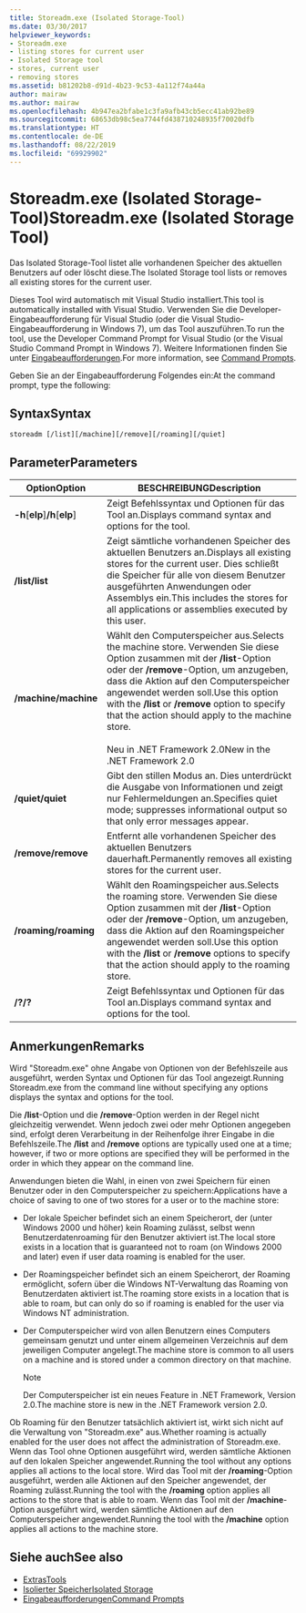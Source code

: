 ```yaml
---
title: Storeadm.exe (Isolated Storage-Tool)
ms.date: 03/30/2017
helpviewer_keywords:
- Storeadm.exe
- listing stores for current user
- Isolated Storage tool
- stores, current user
- removing stores
ms.assetid: b81202b8-d91d-4b23-9c53-4a112f74a44a
author: mairaw
ms.author: mairaw
ms.openlocfilehash: 4b947ea2bfabe1c3fa9afb43cb5ecc41ab92be89
ms.sourcegitcommit: 68653db98c5ea7744fd438710248935f70020dfb
ms.translationtype: HT
ms.contentlocale: de-DE
ms.lasthandoff: 08/22/2019
ms.locfileid: "69929902"
---
```

# <a name="storeadmexe-isolated-storage-tool"></a><span data-ttu-id="fe256-102">Storeadm.exe (Isolated Storage-Tool)</span><span class="sxs-lookup"><span data-stu-id="fe256-102">Storeadm.exe (Isolated Storage Tool)</span></span>
<span data-ttu-id="fe256-103">Das Isolated Storage-Tool listet alle vorhandenen Speicher des aktuellen Benutzers auf oder löscht diese.</span><span class="sxs-lookup"><span data-stu-id="fe256-103">The Isolated Storage tool lists or removes all existing stores for the current user.</span></span>  
  
 <span data-ttu-id="fe256-104">Dieses Tool wird automatisch mit Visual Studio installiert.</span><span class="sxs-lookup"><span data-stu-id="fe256-104">This tool is automatically installed with Visual Studio.</span></span> <span data-ttu-id="fe256-105">Verwenden Sie die Developer-Eingabeaufforderung für Visual Studio (oder die Visual Studio-Eingabeaufforderung in Windows 7), um das Tool auszuführen.</span><span class="sxs-lookup"><span data-stu-id="fe256-105">To run the tool, use the Developer Command Prompt for Visual Studio (or the Visual Studio Command Prompt in Windows 7).</span></span> <span data-ttu-id="fe256-106">Weitere Informationen finden Sie unter [Eingabeaufforderungen](../../../docs/framework/tools/developer-command-prompt-for-vs.md).</span><span class="sxs-lookup"><span data-stu-id="fe256-106">For more information, see [Command Prompts](../../../docs/framework/tools/developer-command-prompt-for-vs.md).</span></span>  
  
 <span data-ttu-id="fe256-107">Geben Sie an der Eingabeaufforderung Folgendes ein:</span><span class="sxs-lookup"><span data-stu-id="fe256-107">At the command prompt, type the following:</span></span>  
  
## <a name="syntax"></a><span data-ttu-id="fe256-108">Syntax</span><span class="sxs-lookup"><span data-stu-id="fe256-108">Syntax</span></span>  
  
```  
storeadm [/list][/machine][/remove][/roaming][/quiet]  
```  
  
## <a name="parameters"></a><span data-ttu-id="fe256-109">Parameter</span><span class="sxs-lookup"><span data-stu-id="fe256-109">Parameters</span></span>  
  
|<span data-ttu-id="fe256-110">Option</span><span class="sxs-lookup"><span data-stu-id="fe256-110">Option</span></span>|<span data-ttu-id="fe256-111">BESCHREIBUNG</span><span class="sxs-lookup"><span data-stu-id="fe256-111">Description</span></span>|  
|------------|-----------------|  
|<span data-ttu-id="fe256-112">**-h**[**elp**]</span><span class="sxs-lookup"><span data-stu-id="fe256-112">**/h**[**elp**]</span></span>|<span data-ttu-id="fe256-113">Zeigt Befehlssyntax und Optionen für das Tool an.</span><span class="sxs-lookup"><span data-stu-id="fe256-113">Displays command syntax and options for the tool.</span></span>|  
|<span data-ttu-id="fe256-114">**/list**</span><span class="sxs-lookup"><span data-stu-id="fe256-114">**/list**</span></span>|<span data-ttu-id="fe256-115">Zeigt sämtliche vorhandenen Speicher des aktuellen Benutzers an.</span><span class="sxs-lookup"><span data-stu-id="fe256-115">Displays all existing stores for the current user.</span></span> <span data-ttu-id="fe256-116">Dies schließt die Speicher für alle von diesem Benutzer ausgeführten Anwendungen oder Assemblys ein.</span><span class="sxs-lookup"><span data-stu-id="fe256-116">This includes the stores for all applications or assemblies executed by this user.</span></span>|  
|<span data-ttu-id="fe256-117">**/machine**</span><span class="sxs-lookup"><span data-stu-id="fe256-117">**/machine**</span></span>|<span data-ttu-id="fe256-118">Wählt den Computerspeicher aus.</span><span class="sxs-lookup"><span data-stu-id="fe256-118">Selects the machine store.</span></span> <span data-ttu-id="fe256-119">Verwenden Sie diese Option zusammen mit der **/list**-Option oder der **/remove**-Option, um anzugeben, dass die Aktion auf den Computerspeicher angewendet werden soll.</span><span class="sxs-lookup"><span data-stu-id="fe256-119">Use this option with the **/list** or **/remove** option to specify that the action should apply to the machine store.</span></span><br /><br /> <span data-ttu-id="fe256-120">Neu in .NET Framework 2.0</span><span class="sxs-lookup"><span data-stu-id="fe256-120">New in the .NET Framework 2.0</span></span>|  
|<span data-ttu-id="fe256-121">**/quiet**</span><span class="sxs-lookup"><span data-stu-id="fe256-121">**/quiet**</span></span>|<span data-ttu-id="fe256-122">Gibt den stillen Modus an. Dies unterdrückt die Ausgabe von Informationen und zeigt nur Fehlermeldungen an.</span><span class="sxs-lookup"><span data-stu-id="fe256-122">Specifies quiet mode; suppresses informational output so that only error messages appear.</span></span>|  
|<span data-ttu-id="fe256-123">**/remove**</span><span class="sxs-lookup"><span data-stu-id="fe256-123">**/remove**</span></span>|<span data-ttu-id="fe256-124">Entfernt alle vorhandenen Speicher des aktuellen Benutzers dauerhaft.</span><span class="sxs-lookup"><span data-stu-id="fe256-124">Permanently removes all existing stores for the current user.</span></span>|  
|<span data-ttu-id="fe256-125">**/roaming**</span><span class="sxs-lookup"><span data-stu-id="fe256-125">**/roaming**</span></span>|<span data-ttu-id="fe256-126">Wählt den Roamingspeicher aus.</span><span class="sxs-lookup"><span data-stu-id="fe256-126">Selects the roaming store.</span></span> <span data-ttu-id="fe256-127">Verwenden Sie diese Option zusammen mit der **/list**-Option oder der **/remove**-Option, um anzugeben, dass die Aktion auf den Roamingspeicher angewendet werden soll.</span><span class="sxs-lookup"><span data-stu-id="fe256-127">Use this option with the **/list** or **/remove** options to specify that the action should apply to the roaming store.</span></span>|  
|<span data-ttu-id="fe256-128">**/?**</span><span class="sxs-lookup"><span data-stu-id="fe256-128">**/?**</span></span>|<span data-ttu-id="fe256-129">Zeigt Befehlssyntax und Optionen für das Tool an.</span><span class="sxs-lookup"><span data-stu-id="fe256-129">Displays command syntax and options for the tool.</span></span>|  
  
## <a name="remarks"></a><span data-ttu-id="fe256-130">Anmerkungen</span><span class="sxs-lookup"><span data-stu-id="fe256-130">Remarks</span></span>  
 <span data-ttu-id="fe256-131">Wird "Storeadm.exe" ohne Angabe von Optionen von der Befehlszeile aus ausgeführt, werden Syntax und Optionen für das Tool angezeigt.</span><span class="sxs-lookup"><span data-stu-id="fe256-131">Running Storeadm.exe from the command line without specifying any options displays the syntax and options for the tool.</span></span>  
  
 <span data-ttu-id="fe256-132">Die **/list**-Option und die **/remove**-Option werden in der Regel nicht gleichzeitig verwendet. Wenn jedoch zwei oder mehr Optionen angegeben sind, erfolgt deren Verarbeitung in der Reihenfolge ihrer Eingabe in die Befehlszeile.</span><span class="sxs-lookup"><span data-stu-id="fe256-132">The **/list** and **/remove** options are typically used one at a time; however, if two or more options are specified they will be performed in the order in which they appear on the command line.</span></span>  
  
 <span data-ttu-id="fe256-133">Anwendungen bieten die Wahl, in einen von zwei Speichern für einen Benutzer oder in den Computerspeicher zu speichern:</span><span class="sxs-lookup"><span data-stu-id="fe256-133">Applications have a choice of saving to one of two stores for a user or to the machine store:</span></span>  
  
- <span data-ttu-id="fe256-134">Der lokale Speicher befindet sich an einem Speicherort, der (unter Windows 2000 und höher) kein Roaming zulässt, selbst wenn Benutzerdatenroaming für den Benutzer aktiviert ist.</span><span class="sxs-lookup"><span data-stu-id="fe256-134">The local store exists in a location that is guaranteed not to roam (on Windows 2000 and later) even if user data roaming is enabled for the user.</span></span>  
  
- <span data-ttu-id="fe256-135">Der Roamingspeicher befindet sich an einem Speicherort, der Roaming ermöglicht, sofern über die Windows NT-Verwaltung das Roaming von Benutzerdaten aktiviert ist.</span><span class="sxs-lookup"><span data-stu-id="fe256-135">The roaming store exists in a location that is able to roam, but can only do so if roaming is enabled for the user via Windows NT administration.</span></span>  
  
- <span data-ttu-id="fe256-136">Der Computerspeicher wird von allen Benutzern eines Computers gemeinsam genutzt und unter einem allgemeinen Verzeichnis auf dem jeweiligen Computer angelegt.</span><span class="sxs-lookup"><span data-stu-id="fe256-136">The machine store is common to all users on a machine and is stored under a common directory on that machine.</span></span>  
  
    > [!NOTE]
    > <span data-ttu-id="fe256-137">Der Computerspeicher ist ein neues Feature in .NET Framework, Version 2.0.</span><span class="sxs-lookup"><span data-stu-id="fe256-137">The machine store is new in the .NET Framework version 2.0.</span></span>  
  
 <span data-ttu-id="fe256-138">Ob Roaming für den Benutzer tatsächlich aktiviert ist, wirkt sich nicht auf die Verwaltung von "Storeadm.exe" aus.</span><span class="sxs-lookup"><span data-stu-id="fe256-138">Whether roaming is actually enabled for the user does not affect the administration of Storeadm.exe.</span></span> <span data-ttu-id="fe256-139">Wenn das Tool ohne Optionen ausgeführt wird, werden sämtliche Aktionen auf den lokalen Speicher angewendet.</span><span class="sxs-lookup"><span data-stu-id="fe256-139">Running the tool without any options applies all actions to the local store.</span></span> <span data-ttu-id="fe256-140">Wird das Tool mit der **/roaming**-Option ausgeführt, werden alle Aktionen auf den Speicher angewendet, der Roaming zulässt.</span><span class="sxs-lookup"><span data-stu-id="fe256-140">Running the tool with the **/roaming** option applies all actions to the store that is able to roam.</span></span> <span data-ttu-id="fe256-141">Wenn das Tool mit der **/machine**-Option ausgeführt wird, werden sämtliche Aktionen auf den Computerspeicher angewendet.</span><span class="sxs-lookup"><span data-stu-id="fe256-141">Running the tool with the **/machine** option applies all actions to the machine store.</span></span>  
  
## <a name="see-also"></a><span data-ttu-id="fe256-142">Siehe auch</span><span class="sxs-lookup"><span data-stu-id="fe256-142">See also</span></span>

- [<span data-ttu-id="fe256-143">Extras</span><span class="sxs-lookup"><span data-stu-id="fe256-143">Tools</span></span>](../../../docs/framework/tools/index.md)
- [<span data-ttu-id="fe256-144">Isolierter Speicher</span><span class="sxs-lookup"><span data-stu-id="fe256-144">Isolated Storage</span></span>](../../standard/io/isolated-storage.md)
- [<span data-ttu-id="fe256-145">Eingabeaufforderungen</span><span class="sxs-lookup"><span data-stu-id="fe256-145">Command Prompts</span></span>](../../../docs/framework/tools/developer-command-prompt-for-vs.md)

